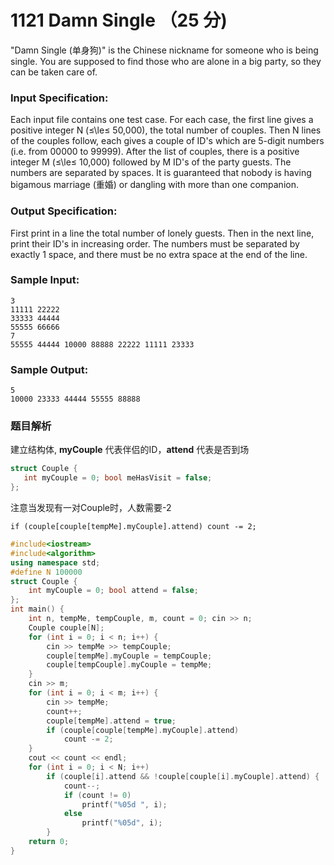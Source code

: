 # 1121 Damn Single （25 分)

"Damn Single (单身狗)" is the Chinese nickname for someone who is being single. You are supposed to find those who are alone in a big party, so they can be taken care of.

### Input Specification:

Each input file contains one test case. For each case, the first line gives a positive integer N (≤\\le≤ 50,000), the total number of couples. Then N lines of the couples follow, each gives a couple of ID's which are 5-digit numbers (i.e. from 00000 to 99999). After the list of couples, there is a positive integer M (≤\\le≤ 10,000) followed by M ID's of the party guests. The numbers are separated by spaces. It is guaranteed that nobody is having bigamous marriage (重婚) or dangling with more than one companion.

### Output Specification:

First print in a line the total number of lonely guests. Then in the next line, print their ID's in increasing order. The numbers must be separated by exactly 1 space, and there must be no extra space at the end of the line.

### Sample Input:

    3
    11111 22222
    33333 44444
    55555 66666
    7
    55555 44444 10000 88888 22222 11111 23333
    

### Sample Output:

    5
    10000 23333 44444 55555 88888

### 题目解析

建立结构体, **myCouple** 代表伴侣的ID，**attend** 代表是否到场

```c++
struct Couple {
   int myCouple = 0; bool meHasVisit = false;
};
```

注意当发现有一对Couple时，人数需要-2

`if (couple[couple[tempMe].myCouple].attend) count -= 2;`


```C++
#include<iostream>
#include<algorithm>
using namespace std;
#define N 100000
struct Couple {
	int myCouple = 0; bool attend = false;
};
int main() {
	int n, tempMe, tempCouple, m, count = 0; cin >> n;
	Couple couple[N];
	for (int i = 0; i < n; i++) {
		cin >> tempMe >> tempCouple;
		couple[tempMe].myCouple = tempCouple;
		couple[tempCouple].myCouple = tempMe;
	}
	cin >> m;
	for (int i = 0; i < m; i++) {
		cin >> tempMe;
		count++;
		couple[tempMe].attend = true;
		if (couple[couple[tempMe].myCouple].attend)
			count -= 2;
	}
	cout << count << endl;
	for (int i = 0; i < N; i++)
		if (couple[i].attend && !couple[couple[i].myCouple].attend) {
			count--;
			if (count != 0)
				printf("%05d ", i);
			else
				printf("%05d", i);
		}
	return 0;
}
```